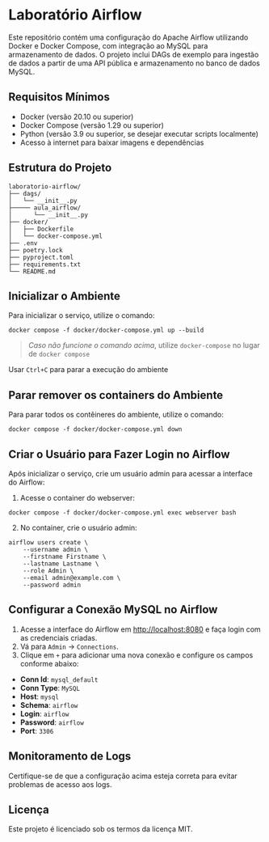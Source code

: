 # Laboratório Airflow

Este repositório contém uma configuração do Apache Airflow utilizando Docker e Docker Compose, com integração ao MySQL para armazenamento de dados. O projeto inclui DAGs de exemplo para ingestão de dados a partir de uma API pública e armazenamento no banco de dados MySQL.

## Requisitos Mínimos

- Docker (versão 20.10 ou superior)
- Docker Compose (versão 1.29 ou superior)
- Python (versão 3.9 ou superior, se desejar executar scripts localmente)
- Acesso à internet para baixar imagens e dependências

## Estrutura do Projeto

```
laboratorio-airflow/
├── dags/
│   └── __init__.py
├───── aula_airflow/
│      └── __init__.py
├── docker/
│   ├── Dockerfile
│   └── docker-compose.yml
├── .env
├── poetry.lock
├── pyproject.toml
├── requirements.txt
└── README.md
```

## Inicializar o Ambiente

Para inicializar o serviço, utilize o comando:

```shell
docker compose -f docker/docker-compose.yml up --build
```

> *Caso não funcione o comando acima*, utilize `docker-compose` no lugar de `docker compose`

Usar `Ctrl+C` para parar a execução do ambiente

## Parar remover os containers do Ambiente

Para parar todos os contêineres do ambiente, utilize o comando:
```shell
docker compose -f docker/docker-compose.yml down
```

## Criar o Usuário para Fazer Login no Airflow

Após inicializar o serviço, crie um usuário admin para acessar a interface do Airflow:

1. Acesse o container do webserver:

```shell
docker compose -f docker/docker-compose.yml exec webserver bash
```

2. No container, crie o usuário admin:

```shell
airflow users create \
    --username admin \
    --firstname Firstname \
    --lastname Lastname \
    --role Admin \
    --email admin@example.com \
    --password admin
```

## Configurar a Conexão MySQL no Airflow

1. Acesse a interface do Airflow em [http://localhost:8080](http://localhost:8080) e faça login com as credenciais criadas.
2. Vá para `Admin` -> `Connections`.
3. Clique em `+` para adicionar uma nova conexão e configure os campos conforme abaixo:

- **Conn Id**: `mysql_default`
- **Conn Type**: `MySQL`
- **Host**: `mysql`
- **Schema**: `airflow`
- **Login**: `airflow`
- **Password**: `airflow`
- **Port**: `3306`

## Monitoramento de Logs

Certifique-se de que a configuração acima esteja correta para evitar problemas de acesso aos logs.

## Licença

Este projeto é licenciado sob os termos da licença MIT.

